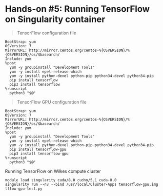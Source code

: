 # Hands-on #5: Running TensorFlow on Singularity container

> TensorFlow configuration file

```shell
BootStrap: yum
OSVersion: 7
MirrorURL: http://mirror.centos.org/centos-%{OSVERSION}/%{OSVERSION}/os/$basearch/
Include: yum
%post
  yum -y groupinstall "Development Tools"
  yum -y install epel-release which
  yum -y install python-devel python-pip python34-devel python34-pip
  pip install tensorflow
  pip3 install tensorflow
%runscript
  python3 "$@"
```


> TensorFlow GPU configuration file

```shell
BootStrap: yum
OSVersion: 7
MirrorURL: http://mirror.centos.org/centos-%{OSVERSION}/%{OSVERSION}/os/$basearch/
Include: yum
%post
  yum -y groupinstall "Development Tools"
  yum -y install epel-release which
  yum -y install python-devel python-pip python34-devel python34-pip
  pip install tensorflow-gpu
  pip3 install tensorflow-gpu
%runscript
  python3 "$@"
```

Running TensorFlow on Wilkes compute cluster

```shell
module load singularity cuda/8.0 cudnn/5.1_cuda-8.0
singularity run --nv --bind /usr/local/Cluster-Apps tensorflow-gpu.img tflow-gpu-test.py
```
